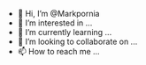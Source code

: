 - 👋 Hi, I’m @Markpornia
- 👀 I’m interested in ...
- 🌱 I’m currently learning ...
- 💞️ I’m looking to collaborate on ...
- 📫 How to reach me ...

<!---
Markpornia/Markpornia is a ✨ special ✨ repository because its `README.md` (this file) appears on your GitHub profile.
You can click the Preview link to take a look at your changes.
--->
